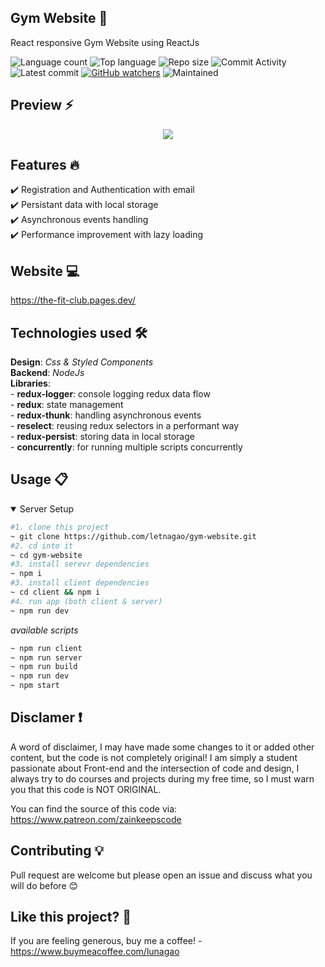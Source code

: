## Gym Website 🎯

React responsive Gym Website using ReactJs 

![Language count](https://img.shields.io/github/languages/count/letnagao/gym-website?color=green)
![Top language](https://img.shields.io/github/languages/top/letnagao/gym-website?color=ff69b4)
![Repo size](https://img.shields.io/github/repo-size/letnagao/gym-website?color=yellow)
![Commit Activity](https://img.shields.io/github/commit-activity/y/letnagao/gym-website?color=blue)
![Latest commit](https://img.shields.io/github/last-commit/letnagao/gym-website?color=red)
[![GitHub watchers](https://img.shields.io/github/watchers/letnagao/gym-website?logo=GitHub)](https://github.com/letnagao/gym-website/watchers)
![Maintained](https://img.shields.io/maintenance/yes/9999)

</ul><h2> Preview ⚡️</h2>
<p align="center">
  <img src="https://user-images.githubusercontent.com/99754900/178131437-4b89e398-f451-46b5-b40e-a5fa2275166c.jpg" />
</p>

## Features 🔥
✔️ Registration and Authentication with email <br />
✔️ Persistant data with local storage <br />
✔️ Asynchronous events handling <br />
✔️ Performance improvement with lazy loading <br />

## Website 💻
https://the-fit-club.pages.dev/

## Technologies used 🛠️
**Design**: *Css & Styled Components*<br />
**Backend**: *NodeJs* <br />
**Libraries**: <br />
    - **redux-logger**: console logging redux data flow <br />
    - **redux**: state management <br />
    - **redux-thunk**: handling asynchronous events <br />
    - **reselect**: reusing redux selectors in a performant way <br />
    - **redux-persist**: storing data in local storage <br />
    - **concurrently**: for running multiple scripts concurrently <br />

## Usage 📋
<details open>
<summary>Server Setup</summary>

```bash
#1. clone this project
~ git clone https://github.com/letnagao/gym-website.git
#2. cd into it
~ cd gym-website
#3. install serevr dependencies
~ npm i
#3. install client dependencies
~ cd client && npm i
#4. run app (both client & server)
~ npm run dev
```
*available scripts*
```bash
~ npm run client
~ npm run server
~ npm run build
~ npm run dev
~ npm start
```

</details>

## Disclamer ❗️
A word of disclaimer, I may have made some changes to it or added other content, but the code is not completely original!
I am simply a student passionate about Front-end and the intersection of code and design, I always try to do courses and projects during my free time, so I must warn you that this code is NOT ORIGINAL.

You can find the source of this code via: https://www.patreon.com/zainkeepscode

## Contributing 💡
Pull request are welcome but please open an issue and discuss what you will do before 😊

## Like this project? 💖

If you are feeling generous, buy me a coffee! - https://www.buymeacoffee.com/lunagao

